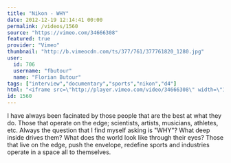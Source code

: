```yaml
---
title: "Nikon - WHY"
date: 2012-12-19 12:14:41 00:00
permalink: /videos/1560
source: "https://vimeo.com/34666308"
featured: true
provider: "Vimeo"
thumbnail: "http://b.vimeocdn.com/ts/377/761/377761820_1280.jpg"
user:
  id: 706
  username: "fbutour"
  name: "Florian Butour"
tags: ["interview","documentary","sports","nikon","d4"]
html: "<iframe src=\"http://player.vimeo.com/video/34666308\" width=\"1280\" height=\"720\" frameborder=\"0\" webkitAllowFullScreen mozallowfullscreen allowFullScreen></iframe>"
id: 1560
---
```


I have always been facinated by those people that are the best at what they do. Those that operate on the edge; scientists, artists, musicians, athletes, etc. Always the question that I find myself asking is "WHY"? What deep inside drives them? What does the world look like through their eyes? Those that live on the edge, push the envelope, redefine sports and industries operate in a space all to themselves.